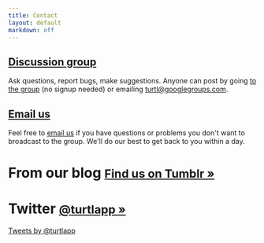 ```yaml
---
title: Contact
layout: default
markdown: off
---
```


<div class="contact clear documentation">
    <div class="doc-sec">
        <h2><a href="http://groups.google.com/d/forum/turtl" target="_blank">Discussion group</a></h2>
        <p>
            Ask questions, report bugs, make suggestions. Anyone can post by
            going <a href="http://groups.google.com/d/forum/turtl" target="_blank">to the group</a>
            (no signup needed) or emailing
            <a href="mailto:turtl@googlegroups.com">turtl@googlegroups.com</a>.
        </p>
    </div>
    <div class="doc-sec">
        <h2><a href="mailto:info@turtl.it">Email us</a></h2>
        <p>
            Feel free to <a href="mailto:info@turtl.it">email us</a> if you
            have questions or problems you don't want to broadcast to the
            group. We'll do our best to get back to you within a day.
        </p>
    </div>
</div>

<div class="news clear">
    <div class="blog">
        <h1>
            From our blog
            <small><a href="http://turtlapp.tumblr.com">Find us on Tumblr &raquo;</a></small>
        </h1>
    </div>
    <div class="twitter">
        <h1>
            Twitter
            <small><a href="https://twitter.com/turtlapp">@turtlapp &raquo;</a></small>
        </h1>
        <div class="twitter">
            <a data-widget-id="382037759679934465" data-chrome="noheader nofooter transparent" data-tweet-limit="4" href="https://twitter.com/turtlapp" data-dnt="true" class="twitter-timeline">Tweets by @turtlapp</a>
            <script>!function(d,s,id){var js,fjs=d.getElementsByTagName(s)[0],p=/^http:/.test(d.location)?'http':'https';if(!d.getElementById(id)){js=d.createElement(s);js.id=id;js.src=p+"://platform.twitter.com/widgets.js";fjs.parentNode.insertBefore(js,fjs);}}(document,"script","twitter-wjs");</script>
            <script src="/js/twitter_fix.js"></script>
        </div>
    </div>
</div>




